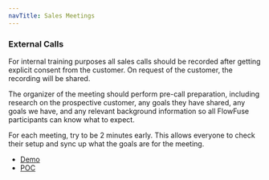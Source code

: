```yaml
---
navTitle: Sales Meetings
---
```


### External Calls

For internal training purposes all sales calls should be recorded after getting
explicit consent from the customer. On request of the customer, the recording
will be shared.

The organizer of the meeting should perform pre-call preparation, including research on the prospective customer, any goals they have shared, any goals we have, and any relevant background information so all FlowFuse participants can know what to expect.

For each meeting, try to be 2 minutes early. This allows everyone to check their setup
and sync up what the goals are for the meeting.

- [Demo](./demo.md)
- [POC](./poc.md)
